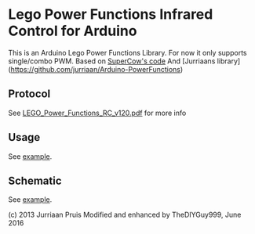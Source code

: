 # Lego Power Functions Infrared Control for Arduino

This is an Arduino Lego Power Functions Library.
For now it only supports single/combo PWM.
Based on [SuperCow's code](http://forum.arduino.cc/index.php?topic=38142.msg282833#msg282833)
And [Jurriaans library] (https://github.com/jurriaan/Arduino-PowerFunctions)

## Protocol

See [LEGO_Power_Functions_RC_v120.pdf](https://github.com/TheDIYGuy999/LegoIr/blob/master/LEGO_Power_Functions_RC_v120.pdf) for more info

## Usage

See [example](https://github.com/TheDIYGuy999/LegoIr/blob/master/examples/LegoIr/LegoIr.ino).

## Schematic

See [example](https://github.com/TheDIYGuy999/LegoIr/blob/master/IR%20LED%20Driver.png).


(c) 2013 Jurriaan Pruis
Modified and enhanced by TheDIYGuy999, June 2016
